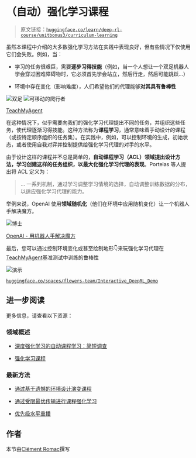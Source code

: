 # （自动）强化学习课程

> 原文链接：[`huggingface.co/learn/deep-rl-course/unitbonus3/curriculum-learning`](https://huggingface.co/learn/deep-rl-course/unitbonus3/curriculum-learning)

虽然本课程中介绍的大多数强化学习方法在实践中表现良好，但有些情况下仅使用它们会失败。例如，当：

+   学习的任务很艰巨，需要**逐步习得技能**（例如，当一个人想让一个双足机器人学会穿过困难障碍物时，它必须首先学会站立，然后行走，然后可能跳跃…）

+   环境中存在变化（影响难度），人们希望他们的代理能够**对其具有鲁棒性**

![双足](img/e675d3cbd1fb1e896c36e92b88b2a7dd.png) ![可移动的爬行者](img/515895e0a85621d86aab110f7a7f5398.png)

[TeachMyAgent](https://developmentalsystems.org/TeachMyAgent/)

在这种情况下，似乎需要向我们的强化学习代理提出不同的任务，并组织这些任务，使代理逐渐习得技能。这种方法称为**课程学习**，通常意味着手动设计的课程（或按特定顺序组织的任务集）。在实践中，例如，可以控制环境的生成，初始状态，或者使用自我对弈并控制提供给强化学习代理的对手的水平。

由于设计这样的课程并不总是简单的，**自动课程学习（ACL）领域提出设计方法，学习创建这样的任务组织，以最大化强化学习代理的表现**。Portelas 等人提出将 ACL 定义为：

> … 一系列机制，通过学习调整学习情境的选择，自动调整训练数据的分布，以适应强化学习代理的能力。

举例来说，OpenAI 使用**领域随机化**（他们在环境中应用随机变化）让一个机器人手解决魔方。

![博士](img/375a72dcd7269a70641cfd815a1e9467.png)

[OpenAI - 用机器人手解决魔方](https://openai.com/blog/solving-rubiks-cube/)

最后，您可以通过控制环境变化或甚至绘制地形👇来玩强化学习代理在[TeachMyAgent](https://huggingface.co/spaces/flowers-team/Interactive_DeepRL_Demo)基准测试中训练的鲁棒性

![演示](img/5c2270050486e329736af710094b7c28.png)

[`huggingface.co/spaces/flowers-team/Interactive_DeepRL_Demo`](https://huggingface.co/spaces/flowers-team/Interactive_DeepRL_Demo)

## 进一步阅读

更多信息，请查看以下资源：

### 领域概述

+   [深度强化学习的自动课程学习：简短调查](https://arxiv.org/pdf/2003.04664.pdf)

+   [强化学习课程](https://lilianweng.github.io/posts/2020-01-29-curriculum-rl/)

### 最新方法

+   [通过基于遗憾的环境设计演变课程](https://arxiv.org/abs/2203.01302)

+   [通过受限最优传输进行课程强化学习](https://proceedings.mlr.press/v162/klink22a.html)

+   [优先级水平重播](https://arxiv.org/abs/2010.03934)

## 作者

本节由[Clément Romac](https://twitter.com/ClementRomac)撰写
